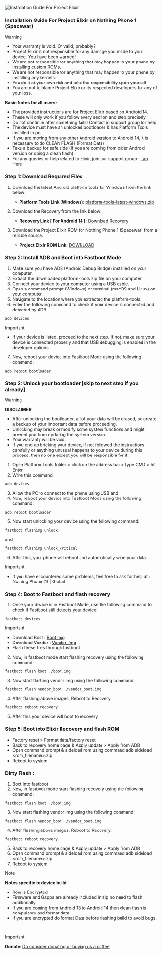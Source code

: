 ![Installation Guide For Project Elixir](https://i.imgur.com/42LxtAl.png)

### Installation Guide For Project Elixir on Nothing Phone 1 (Spacewar)

> [!Warning]
> * Your warranty is void. Or valid, probably?
> * Project Elixir is not responsible for any damage you made to your device. You have been warned!
> * We are not responsible for anything that may happen to your phone by installing custom ROMs.
> * We are not responsible for anything that may happen to your phone by installing any kernels.
> * You do it at your own risk and take the responsibility upon yourself
> * You are not to blame Project Elixir or its respected developers for any of your loss.
>
> **Basic Notes for all users:**  
> * The provided instructions are for Project Elixir based on Android 14.
> * These will only work if you follow every section and step precisely
> * Do not continue after something fails! Contact in support group for help
> * The device must have an unlocked bootloader & has Platform Tools installed in pc.
> * If you are moving from any other Android version to Android 14, it is necessary to do CLEAN FLASH (Format Data)
> * Take a backup for safe side (If you are coming from older Android version or doing a clean flash)
> * For any queries or help related to Elixir, join our support group : [Tap Here](https://telegram.me/Elixir_Discussion)

### Step 1: Download Required Files
1. Download the latest Android platform tools for Windows from the link below:
   - **Platform Tools Link (Windows)**: [platform-tools-latest-windows.zip](https://dl.google.com/android/repository/platform-tools-latest-windows.zip)

2. Download the Recovery from the link below:
   - **Recovery Link [ For Android 14 ]:** [Download Recovery](https://sourceforge.net/projects/project-elixir/files/fourteen/Spacewar/recovery/)

3. Download the Project Elixir ROM for Nothing Phone 1 (Spacewar) from a reliable source.
   - **Project Elixir ROM Link**: [DOWNLOAD](https://projectelixiros.com/device/Spacewar)

### Step 2: Install ADB and Boot into Fastboot Mode
1. Make sure you have ADB (Android Debug Bridge) installed on your computer. 
2. Extract the downloaded platform-tools zip file on your computer.
3. Connect your device to your computer using a USB cable.
4. Open a command prompt (Windows) or terminal (macOS and Linux) on your computer.
5. Navigate to the location where you extracted the platform-tools.
6. Enter the following command to check if your device is connected and detected by ADB:
```
adb devices
```

> [!Important]
> - If your device is listed, proceed to the next step. If not, make sure your device is connected properly and that USB debugging is enabled in the developer options

7. Now, reboot your device into Fastboot Mode using the following command:
```
adb reboot bootloader
```

### Step 2: Unlock your bootloader [skip to next step if you already]
> [!Warning] 
> **DISCLAIMER**
> - After unlocking the bootloader, all of your data will be erased, so create a backup of your important data before proceeding.
> - Unlocking may break or modify some system functions and might prevent you from updating the system version.
> - Your warranty will be void. 
> - If you end up bricking your device, if not followed the instructions carefully or anything unusual happens to your device during this process, then no one except you will be responsible for it.

1. Open Platform Tools folder > click on the address bar > type CMD > hit Enter
2. Write this command 
```
adb devices
``` 
3. Allow the PC to connect to the phone using USB and
4. Now, reboot your device into Fastboot Mode using the following command: 
```
adb reboot bootloader 
```
5. Now start unlocking your device using the following command: 
```
fastboot flashing unlock
```
and
```
fastboot flashing unlock_critical
```
6. After this, your phone will reboot and automatically wipe your data.

> [!Important]
> - If you have encountered some problems, feel free to ask for help at : Nothing Phone (1) | Global 

### Step 4: Boot to Fastboot and flash recovery
1. Once your device is in Fastboot Mode, use the following command to check if Fastboot still detects your device:
```
fastboot devices
```

> [!Important]
> - Download Boot : [Boot Img](https://sourceforge.net/projects/project-elixir/files/fourteen/Spacewar/recovery/) 
> - Download Vendor : [Vendor_Img](https://sourceforge.net/projects/project-elixir/files/fourteen/Spacewar/vendor/)
> - Flash these files through fastboot

2. Now, in fastboot mode start flashing recovery using the following command:
```
fastboot flash boot ./boot.img
```
3. Now start flashing vendor img using the following command:
```
fastboot flash vendor_boot ./vendor_boot.img
```
4. After flashing above images, Reboot to Recovery.
```
fastboot reboot recovery
```
5. After this your device will boot to recovery

### Step 5: Boot into Elixir Recovery and flash ROM

- Factory reset > Format data/factory reset
- Back to recovery home page & Apply update > Apply from ADB
- Open command prompt & sideload rom using command adb sideload <rom_filename>.zip
- Reboot to system


### Dirty Flash :
1. Boot into fastboot
2. Now, in fastboot mode start flashing recovery using the following command:
```
fastboot flash boot ./boot.img
```
3. Now start flashing vendor img using the following command:
```
fastboot flash vendor_boot ./vendor_boot.img
```
4. After flashing above images, Reboot to Recovery.
```
fastboot reboot recovery
```
5. Back to recovery home page & Apply update > Apply from ADB
6. Open command prompt & sideload rom using command adb sideload <rom_filename>.zip
7. Reboot to system
     
> [!Note] 
> **Notes specific to device build**
> * Rom is Encrypted
> * Firmware and Gapps are already included in zip no need to flash additionally
> * If you are coming from Android 13 to Android 14 then clean flash is compulsory and format data.
> * If you are encrypted do format Data before flashing build to avoid bugs.

<br>

> [!Important]
> **Donate**: [Do consider donating or buying us a coffee](https://projectelixiros.com/donate)

